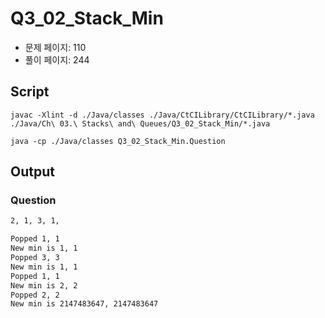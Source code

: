 # Q3_02_Stack_Min

- 문제 페이지: 110
- 풀이 페이지: 244

## Script

```script
javac -Xlint -d ./Java/classes ./Java/CtCILibrary/CtCILibrary/*.java ./Java/Ch\ 03.\ Stacks\ and\ Queues/Q3_02_Stack_Min/*.java

java -cp ./Java/classes Q3_02_Stack_Min.Question
```

## Output

### Question

```txt
2, 1, 3, 1,

Popped 1, 1
New min is 1, 1
Popped 3, 3
New min is 1, 1
Popped 1, 1
New min is 2, 2
Popped 2, 2
New min is 2147483647, 2147483647
```
